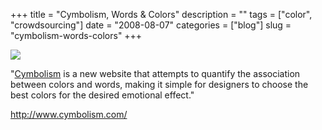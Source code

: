 +++
title = "Cymbolism, Words & Colors"
description = ""
tags = ["color", "crowdsourcing"]
date = "2008-08-07"
categories = ["blog"]
slug = "cymbolism-words-colors"
+++



  <div class="notebook-screenshot"><a href="http://www.cymbolism.com/"><img src="http://media.konigi.com/bluga/wt489b69fa1d87b_0.jpg"/></a></div><p>"<a href="http://www.cymbolism.com/">Cymbolism</a> is a new website that attempts to quantify the association between colors and words, making it simple for designers to choose the best colors for the desired emotional effect."</p>
    
  <a href="http://www.cymbolism.com/">http://www.cymbolism.com/</a>
